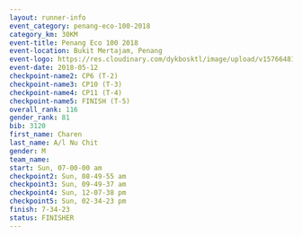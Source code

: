 ```yaml
--- 
layout: runner-info 
event_category: penang-eco-100-2018 
category_km: 30KM 
event-title: Penang Eco 100 2018 
event-location: Bukit Mertajam, Penang 
event-logo: https://res.cloudinary.com/dykbosktl/image/upload/v1576648106/Logo/Logo_lovxhg.jpg 
event-date: 2018-05-12 
checkpoint-name2: CP6 (T-2) 
checkpoint-name3: CP10 (T-3) 
checkpoint-name4: CP11 (T-4) 
checkpoint-name5: FINISH (T-5) 
overall_rank: 116
gender_rank: 81
bib: 3120
first_name: Charen
last_name: A/l Nu Chit
gender: M
team_name: 
start: Sun, 07-00-00 am
checkpoint2: Sun, 08-49-55 am
checkpoint3: Sun, 09-49-37 am
checkpoint4: Sun, 12-07-38 pm
checkpoint5: Sun, 02-34-23 pm
finish: 7-34-23
status: FINISHER
--- 
```

